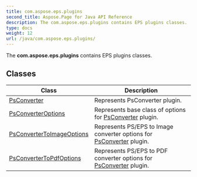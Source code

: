 ```yaml
---
title: com.aspose.eps.plugins
second_title: Aspose.Page for Java API Reference
description: The com.aspose.eps.plugins contains EPS plugins classes.
type: docs
weight: 12
url: /java/com.aspose.eps.plugins/
---
```


The  **com.aspose.eps.plugins**  contains EPS plugins classes.


## Classes

| Class | Description |
| --- | --- |
| [PsConverter](../com.aspose.eps.plugins/psconverter) | Represents PsConverter plugin. |
| [PsConverterOptions](../com.aspose.eps.plugins/psconverteroptions) | Represents base class of options for [PsConverter](../com.aspose.eps.plugins/psconverter) plugin. |
| [PsConverterToImageOptions](../com.aspose.eps.plugins/psconvertertoimageoptions) | Represents PS/EPS to Image converter options for [PsConverter](../com.aspose.eps.plugins/psconverter) plugin. |
| [PsConverterToPdfOptions](../com.aspose.eps.plugins/psconvertertopdfoptions) | Represents PS/EPS to PDF converter options for [PsConverter](../com.aspose.eps.plugins/psconverter) plugin. |
